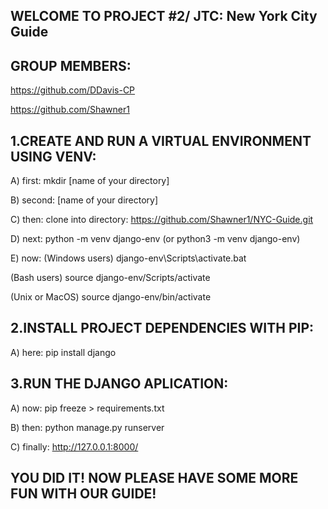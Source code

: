 WELCOME TO PROJECT #2/ JTC: New York City Guide
------------------------------------------------------------------
GROUP MEMBERS: 
------------------------------------------------------------------
https://github.com/DDavis-CP              

https://github.com/Shawner1                        

1.CREATE AND RUN A VIRTUAL ENVIRONMENT USING VENV: 
------------------------------------------------------------------
A) first:  mkdir [name of your directory]

B) second: [name of your directory]

C) then: clone into directory: https://github.com/Shawner1/NYC-Guide.git 

D) next: python -m venv django-env (or python3 -m venv django-env)

E) now: (Windows users) django-env\Scripts\activate.bat 
   
   (Bash users) source django-env/Scripts/activate
   
   (Unix or MacOS) source django-env/bin/activate

2.INSTALL PROJECT DEPENDENCIES WITH PIP:           
------------------------------------------------------------------
A) here: pip install django

3.RUN THE DJANGO APLICATION:                       
------------------------------------------------------------------
A) now: pip freeze > requirements.txt

B) then: python manage.py runserver

C) finally: http://127.0.0.1:8000/

YOU DID IT! NOW PLEASE HAVE SOME MORE FUN WITH OUR GUIDE!
------------------------------------------------------------------
                                          









